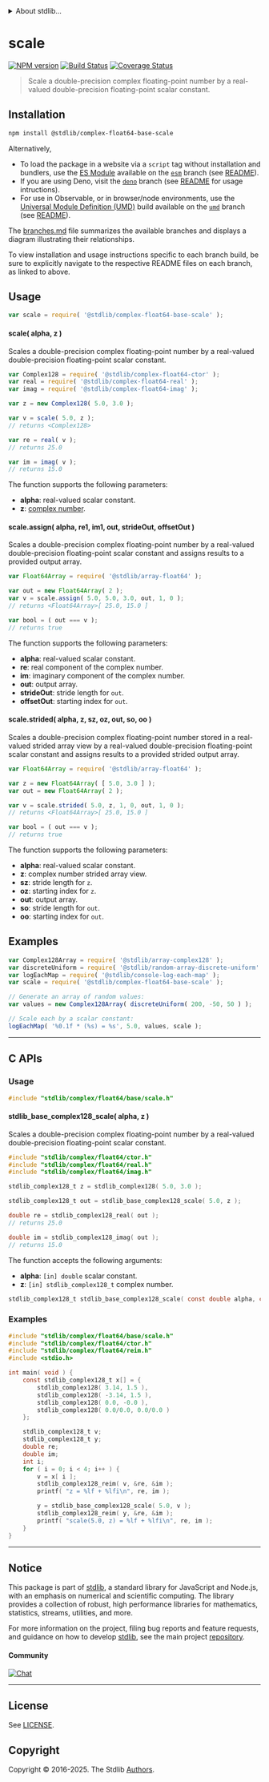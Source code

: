 <!--

@license Apache-2.0

Copyright (c) 2025 The Stdlib Authors.

Licensed under the Apache License, Version 2.0 (the "License");
you may not use this file except in compliance with the License.
You may obtain a copy of the License at

   http://www.apache.org/licenses/LICENSE-2.0

Unless required by applicable law or agreed to in writing, software
distributed under the License is distributed on an "AS IS" BASIS,
WITHOUT WARRANTIES OR CONDITIONS OF ANY KIND, either express or implied.
See the License for the specific language governing permissions and
limitations under the License.

-->


<details>
  <summary>
    About stdlib...
  </summary>
  <p>We believe in a future in which the web is a preferred environment for numerical computation. To help realize this future, we've built stdlib. stdlib is a standard library, with an emphasis on numerical and scientific computation, written in JavaScript (and C) for execution in browsers and in Node.js.</p>
  <p>The library is fully decomposable, being architected in such a way that you can swap out and mix and match APIs and functionality to cater to your exact preferences and use cases.</p>
  <p>When you use stdlib, you can be absolutely certain that you are using the most thorough, rigorous, well-written, studied, documented, tested, measured, and high-quality code out there.</p>
  <p>To join us in bringing numerical computing to the web, get started by checking us out on <a href="https://github.com/stdlib-js/stdlib">GitHub</a>, and please consider <a href="https://opencollective.com/stdlib">financially supporting stdlib</a>. We greatly appreciate your continued support!</p>
</details>

# scale

[![NPM version][npm-image]][npm-url] [![Build Status][test-image]][test-url] [![Coverage Status][coverage-image]][coverage-url] <!-- [![dependencies][dependencies-image]][dependencies-url] -->

> Scale a double-precision complex floating-point number by a real-valued double-precision floating-point scalar constant.

<section class="intro">

</section>

<!-- /.intro -->

<section class="installation">

## Installation

```bash
npm install @stdlib/complex-float64-base-scale
```

Alternatively,

-   To load the package in a website via a `script` tag without installation and bundlers, use the [ES Module][es-module] available on the [`esm`][esm-url] branch (see [README][esm-readme]).
-   If you are using Deno, visit the [`deno`][deno-url] branch (see [README][deno-readme] for usage intructions).
-   For use in Observable, or in browser/node environments, use the [Universal Module Definition (UMD)][umd] build available on the [`umd`][umd-url] branch (see [README][umd-readme]).

The [branches.md][branches-url] file summarizes the available branches and displays a diagram illustrating their relationships.

To view installation and usage instructions specific to each branch build, be sure to explicitly navigate to the respective README files on each branch, as linked to above.

</section>

<section class="usage">

## Usage

```javascript
var scale = require( '@stdlib/complex-float64-base-scale' );
```

#### scale( alpha, z )

Scales a double-precision complex floating-point number by a real-valued double-precision floating-point scalar constant.

```javascript
var Complex128 = require( '@stdlib/complex-float64-ctor' );
var real = require( '@stdlib/complex-float64-real' );
var imag = require( '@stdlib/complex-float64-imag' );

var z = new Complex128( 5.0, 3.0 );

var v = scale( 5.0, z );
// returns <Complex128>

var re = real( v );
// returns 25.0

var im = imag( v );
// returns 15.0
```

The function supports the following parameters:

-   **alpha**: real-valued scalar constant.
-   **z**: [complex number][@stdlib/complex/float64/ctor].

#### scale.assign( alpha, re1, im1, out, strideOut, offsetOut )

Scales a double-precision complex floating-point number by a real-valued double-precision floating-point scalar constant and assigns results to a provided output array.

```javascript
var Float64Array = require( '@stdlib/array-float64' );

var out = new Float64Array( 2 );
var v = scale.assign( 5.0, 5.0, 3.0, out, 1, 0 );
// returns <Float64Array>[ 25.0, 15.0 ]

var bool = ( out === v );
// returns true
```

The function supports the following parameters:

-   **alpha**: real-valued scalar constant.
-   **re**: real component of the complex number.
-   **im**: imaginary component of the complex number.
-   **out**: output array.
-   **strideOut**: stride length for `out`.
-   **offsetOut**: starting index for `out`.

#### scale.strided( alpha, z, sz, oz, out, so, oo )

Scales a double-precision complex floating-point number stored in a real-valued strided array view by a real-valued double-precision floating-point scalar constant and assigns results to a provided strided output array.

```javascript
var Float64Array = require( '@stdlib/array-float64' );

var z = new Float64Array( [ 5.0, 3.0 ] );
var out = new Float64Array( 2 );

var v = scale.strided( 5.0, z, 1, 0, out, 1, 0 );
// returns <Float64Array>[ 25.0, 15.0 ]

var bool = ( out === v );
// returns true
```

The function supports the following parameters:

-   **alpha**: real-valued scalar constant.
-   **z**: complex number strided array view.
-   **sz**: stride length for `z`.
-   **oz**: starting index for `z`.
-   **out**: output array.
-   **so**: stride length for `out`.
-   **oo**: starting index for `out`.

</section>

<!-- /.usage -->

<section class="examples">

## Examples

<!-- eslint no-undef: "error" -->

```javascript
var Complex128Array = require( '@stdlib/array-complex128' );
var discreteUniform = require( '@stdlib/random-array-discrete-uniform' );
var logEachMap = require( '@stdlib/console-log-each-map' );
var scale = require( '@stdlib/complex-float64-base-scale' );

// Generate an array of random values:
var values = new Complex128Array( discreteUniform( 200, -50, 50 ) );

// Scale each by a scalar constant:
logEachMap( '%0.1f * (%s) = %s', 5.0, values, scale );
```

</section>

<!-- /.examples -->

<!-- C interface documentation. -->

* * *

<section class="c">

## C APIs

<!-- Section to include introductory text. Make sure to keep an empty line after the intro `section` element and another before the `/section` close. -->

<section class="intro">

</section>

<!-- /.intro -->

<!-- C usage documentation. -->

<section class="usage">

### Usage

```c
#include "stdlib/complex/float64/base/scale.h"
```

#### stdlib_base_complex128_scale( alpha, z )

Scales a double-precision complex floating-point number by a real-valued double-precision floating-point scalar constant.

```c
#include "stdlib/complex/float64/ctor.h"
#include "stdlib/complex/float64/real.h"
#include "stdlib/complex/float64/imag.h"

stdlib_complex128_t z = stdlib_complex128( 5.0, 3.0 );

stdlib_complex128_t out = stdlib_base_complex128_scale( 5.0, z );

double re = stdlib_complex128_real( out );
// returns 25.0

double im = stdlib_complex128_imag( out );
// returns 15.0
```

The function accepts the following arguments:

-   **alpha**: `[in] double` scalar constant.
-   **z**: `[in] stdlib_complex128_t` complex number.

```c
stdlib_complex128_t stdlib_base_complex128_scale( const double alpha, const stdlib_complex128_t z );
```

</section>

<!-- /.usage -->

<!-- C API usage notes. Make sure to keep an empty line after the `section` element and another before the `/section` close. -->

<section class="notes">

</section>

<!-- /.notes -->

<!-- C API usage examples. -->

<section class="examples">

### Examples

```c
#include "stdlib/complex/float64/base/scale.h"
#include "stdlib/complex/float64/ctor.h"
#include "stdlib/complex/float64/reim.h"
#include <stdio.h>

int main( void ) {
    const stdlib_complex128_t x[] = {
        stdlib_complex128( 3.14, 1.5 ),
        stdlib_complex128( -3.14, 1.5 ),
        stdlib_complex128( 0.0, -0.0 ),
        stdlib_complex128( 0.0/0.0, 0.0/0.0 )
    };

    stdlib_complex128_t v;
    stdlib_complex128_t y;
    double re;
    double im;
    int i;
    for ( i = 0; i < 4; i++ ) {
        v = x[ i ];
        stdlib_complex128_reim( v, &re, &im );
        printf( "z = %lf + %lfi\n", re, im );

        y = stdlib_base_complex128_scale( 5.0, v );
        stdlib_complex128_reim( y, &re, &im );
        printf( "scale(5.0, z) = %lf + %lfi\n", re, im );
    }
}
```

</section>

<!-- /.examples -->

</section>

<!-- /.c -->

<!-- Section for related `stdlib` packages. Do not manually edit this section, as it is automatically populated. -->

<section class="related">

</section>

<!-- /.related -->

<!-- Section for all links. Make sure to keep an empty line after the `section` element and another before the `/section` close. -->


<section class="main-repo" >

* * *

## Notice

This package is part of [stdlib][stdlib], a standard library for JavaScript and Node.js, with an emphasis on numerical and scientific computing. The library provides a collection of robust, high performance libraries for mathematics, statistics, streams, utilities, and more.

For more information on the project, filing bug reports and feature requests, and guidance on how to develop [stdlib][stdlib], see the main project [repository][stdlib].

#### Community

[![Chat][chat-image]][chat-url]

---

## License

See [LICENSE][stdlib-license].


## Copyright

Copyright &copy; 2016-2025. The Stdlib [Authors][stdlib-authors].

</section>

<!-- /.stdlib -->

<!-- Section for all links. Make sure to keep an empty line after the `section` element and another before the `/section` close. -->

<section class="links">

[npm-image]: http://img.shields.io/npm/v/@stdlib/complex-float64-base-scale.svg
[npm-url]: https://npmjs.org/package/@stdlib/complex-float64-base-scale

[test-image]: https://github.com/stdlib-js/complex-float64-base-scale/actions/workflows/test.yml/badge.svg?branch=main
[test-url]: https://github.com/stdlib-js/complex-float64-base-scale/actions/workflows/test.yml?query=branch:main

[coverage-image]: https://img.shields.io/codecov/c/github/stdlib-js/complex-float64-base-scale/main.svg
[coverage-url]: https://codecov.io/github/stdlib-js/complex-float64-base-scale?branch=main

<!--

[dependencies-image]: https://img.shields.io/david/stdlib-js/complex-float64-base-scale.svg
[dependencies-url]: https://david-dm.org/stdlib-js/complex-float64-base-scale/main

-->

[chat-image]: https://img.shields.io/gitter/room/stdlib-js/stdlib.svg
[chat-url]: https://app.gitter.im/#/room/#stdlib-js_stdlib:gitter.im

[stdlib]: https://github.com/stdlib-js/stdlib

[stdlib-authors]: https://github.com/stdlib-js/stdlib/graphs/contributors

[umd]: https://github.com/umdjs/umd
[es-module]: https://developer.mozilla.org/en-US/docs/Web/JavaScript/Guide/Modules

[deno-url]: https://github.com/stdlib-js/complex-float64-base-scale/tree/deno
[deno-readme]: https://github.com/stdlib-js/complex-float64-base-scale/blob/deno/README.md
[umd-url]: https://github.com/stdlib-js/complex-float64-base-scale/tree/umd
[umd-readme]: https://github.com/stdlib-js/complex-float64-base-scale/blob/umd/README.md
[esm-url]: https://github.com/stdlib-js/complex-float64-base-scale/tree/esm
[esm-readme]: https://github.com/stdlib-js/complex-float64-base-scale/blob/esm/README.md
[branches-url]: https://github.com/stdlib-js/complex-float64-base-scale/blob/main/branches.md

[stdlib-license]: https://raw.githubusercontent.com/stdlib-js/complex-float64-base-scale/main/LICENSE

[@stdlib/complex/float64/ctor]: https://github.com/stdlib-js/complex-float64-ctor

</section>

<!-- /.links -->

